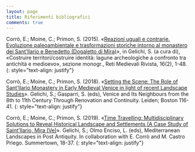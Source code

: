 ```yaml
---
layout: page
title: Riferimenti bibliografici
comments: true
---
```



Corrò, E.; Moine, C.; Primon, S. (2015). «[Reazioni uguali e contrarie. Evoluzione
paleoambientale e trasformazioni storiche intorno al monastero dei Sant’Ilario
e Benedetto (Dogaletto di Mira)](https://doi.org/10.6092/1593-2214/474)», in Gelichi, S. (a cura di), «Costruire
territori/costruire identità: lagune archeologiche a confronto tra antichità
e medioevo», sezione monogr., Reti Medievali Rivista, 16(2), 1-48.
{: style="text-align: justify"}

Corrò, E.; Moine, C.; Primon, S. (2018). «[Setting the Scene: The Role of Sant’Ilario
Monastery in Early Medieval Venice in light of recent Landscape Studies](https://brill.com/view/book/edcoll/9789004353619/B9789004353619_007.xml)».
Gelichi, S.; Gasparri, S. (eds), Venice and Its Neighbours from the 8th to 11th
Century Through Renovation and Continuity. Leiden; Boston 116-41.
{: style="text-align: justify"}

Corrò, E.; Moine, C.; Primon, S. (2019). «[Time Travelling: Multidisciplinary Solutions
to Reveal Historical Landscape and Settlements (A Case Study of
Saint’Ilario, Mira (Ve)](https://doi.org/10.2307/j.ctvndv6wx.6)». Gelichi, S.; Olmo Enciso, L. (eds), Mediterranean Landscapes
in Post Antiquity. In collaboration with E. Corrò and M. Castro Priego.
Summertown, 18-37. 
{: style="text-align: justify"}


